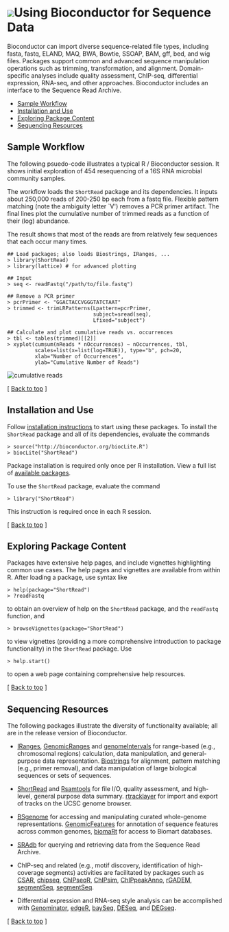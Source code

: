 ![](/images/icons/help.gif)Using Bioconductor for Sequence Data
===============================================================

Bioconductor can import diverse sequence-related file types, including
fasta, fastq, ELAND, MAQ, BWA, Bowtie, SSOAP, BAM, gff, bed, and wig
files. Packages support common and advanced sequence manipulation
operations such as trimming, transformation, and alignment.
Domain-specific analyses include quality assessment, ChIP-seq,
differential expression, RNA-seq, and other approaches. Bioconductor
includes an interface to the Sequence Read Archive.

* [Sample Workflow](#sample-workflow)  
* [Installation and Use](#install-and-use)
* [Exploring Package Content](#exploring-package-content)
* [Sequencing Resources](#sequencing-resources)

<h2 id="sample-workflow">Sample Workflow</h2>

The following psuedo-code illustrates a typical R / Bioconductor
session. It shows initial exploration of 454 resequencing of a 16S RNA
microbial community samples.

The workflow loads the `ShortRead` package and its dependencies. It
inputs about 250,000 reads of 200-250 bp each from a fastq
file. Flexible pattern matching (note the ambiguity letter `V')
removes a PCR primer artifact. The final lines plot the cumulative
number of trimmed reads as a function of their (log) abundance.

The result shows that most of the reads are from relatively few
sequences that each occur many times.

    ## Load packages; also loads Biostrings, IRanges, ...
    > library(ShortRead)
    > library(lattice) # for advanced plotting
    
    ## Input
    > seq <- readFastq("/path/to/file.fastq")
    
    ## Remove a PCR primer
    > pcrPrimer <- "GGACTACCVGGGTATCTAAT"
    > trimmed <- trimLRPatterns(Lpattern=pcrPrimer,
                                subject=sread(seq),
                                Lfixed="subject")
    
    ## Calculate and plot cumulative reads vs. occurrences
    > tbl <- tables(trimmed)[[2]]
    > xyplot(cumsum(nReads * nOccurrences) ~ nOccurrences, tbl, 
             scales=list(x=list(log=TRUE)), type="b", pch=20,
             xlab="Number of Occurrences", 
             ylab="Cumulative Number of Reads")

![cumulative reads](cumulative-reads.png)

<p class="back_to_top">[ <a href="#top">Back to top</a> ]</p>

<h2 id="install-and-use">Installation and Use</h2>

Follow [installation instructions](/install/) to start using these
packages.  To install the `ShortRead` package and all of its
dependencies, evaluate the commands

    > source("http://bioconductor.org/biocLite.R")
    > biocLite("ShortRead")

Package installation is required only once per R installation. View a
full list of
[available packages](/help/bioc-views/release/bioc/).

To use the `ShortRead` package, evaluate the command

    > library("ShortRead")

This instruction is required once in each R session.

<p class="back_to_top">[ <a href="#top">Back to top</a> ]</p>

<h2 id="exploring-package-content">Exploring Package Content</h2>

Packages have extensive help pages, and include vignettes highlighting
common use cases. The help pages and vignettes are available from
within R. After loading a package, use syntax like

    > help(package="ShortRead")
    > ?readFastq

to obtain an overview of help on the `ShortRead` package, and the
`readFastq` function, and

    > browseVignettes(package="ShortRead")

to view vignettes (providing a more comprehensive introduction to
package functionality) in the `ShortRead` package. Use

    > help.start()

to open a web page containing comprehensive help resources.

<p class="back_to_top">[ <a href="#top">Back to top</a> ]</p>

<h2 id="sequencing-resources">Sequencing Resources</h2>

The following packages illustrate the diversity of functionality
available; all are in the release version of Bioconductor.

* [IRanges](/help/bioc-views/release/bioc/html/IRanges.html),
  [GenomicRanges](/help/bioc-views/release/bioc/html/GenomicRanges.html)
  and
  [genomeIntervals](/help/bioc-views/release/bioc/html/genomeIntervals.html)
  for range-based (e.g., chromosomal regions) calculation, data
  manipulation, and general-purpose data
  representation. [Biostrings](/help/bioc-views/release/bioc/html/Biostrings.html)
  for alignment, pattern matching (e.g., primer removal), and data
  manipulation of large biological sequences or sets of
  sequences.

* [ShortRead](/help/bioc-views/release/bioc/html/ShortRead.html)
  and
  [Rsamtools](/help/bioc-views/release/bioc/html/Rsamtools.html)
  for file I/O, quality assessment, and high-level, general purpose
  data summary.
  [rtracklayer](/help/bioc-views/release/bioc/html/rtracklayer.html)
  for import and export of tracks on the UCSC genome browser.

* [BSgenome](/help/bioc-views/release/bioc/html/BSgenome.html)
  for accessing and manipulating curated whole-genome representations.
  [GenomicFeatures](/help/bioc-views/release/bioc/html/GenomicFeatures.html)
  for annotation of sequence features across common genomes,
  [biomaRt](/help/bioc-views/release/bioc/html/biomaRt.html)
  for access to Biomart databases.

* [SRAdb](/help/bioc-views/release/bioc/html/SRAdb.html)
  for querying and retrieving data from the Sequence Read Archive.

* ChIP-seq and related (e.g., motif discovery, identification of
  high-coverage segments) activities are facilitated by packages such
  as
  [CSAR](/help/bioc-views/release/bioc/html/CSAR.html),
  [chipseq](/help/bioc-views/release/bioc/html/chipseq.html),
  [ChIPseqR](/help/bioc-views/release/bioc/html/ChIPseqR.html),
  [ChIPsim](/help/bioc-views/release/bioc/html/ChIPsim.html),
  [ChIPpeakAnno](/help/bioc-views/release/bioc/html/ChIPpeakAnno.html),
  [rGADEM](/help/bioc-views/release/bioc/html/rGADEM.html),
  [segmentSeq](/help/bioc-views/release/bioc/html/segmentSeq.html),
  [segmentSeq](/help/bioc-views/release/bioc/html/segmentSeq.html).

* Differential expression and RNA-seq style analysis can be
  accomplished with
  [Genominator](/help/bioc-views/release/bioc/html/Genominator.html),
  [edgeR](/help/bioc-views/release/bioc/html/edgeR.html),
  [baySeq](/help/bioc-views/release/bioc/html/baySeq.html),
  [DESeq](/help/bioc-views/release/bioc/html/DESeq.html),
  and
  [DEGseq](/help/bioc-views/release/bioc/html/DEGseq.html).

<p class="back_to_top">[ <a href="#top">Back to top</a> ]</p>
